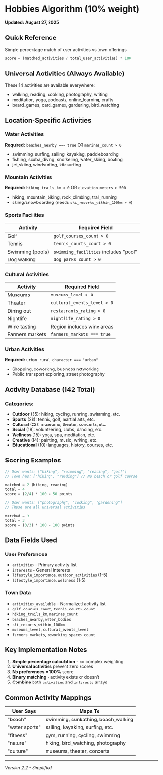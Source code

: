 # Hobbies Algorithm (10% weight)
**Updated: August 27, 2025**

## Quick Reference
Simple percentage match of user activities vs town offerings
```javascript
score = (matched_activities / total_user_activities) * 100
```

## Universal Activities (Always Available)
These 14 activities are available everywhere:
- walking, reading, cooking, photography, writing
- meditation, yoga, podcasts, online_learning, crafts
- board_games, card_games, gardening, bird_watching

## Location-Specific Activities

### Water Activities
**Required:** `beaches_nearby === true` OR `marinas_count > 0`
- swimming, surfing, sailing, kayaking, paddleboarding
- fishing, scuba_diving, snorkeling, water_skiing, boating
- jet_skiing, windsurfing, kitesurfing

### Mountain Activities
**Required:** `hiking_trails_km > 0` OR `elevation_meters > 500`
- hiking, mountain_biking, rock_climbing, trail_running
- skiing/snowboarding (needs `ski_resorts_within_100km > 0`)

### Sports Facilities
| Activity | Required Field |
|----------|----------------|
| Golf | `golf_courses_count > 0` |
| Tennis | `tennis_courts_count > 0` |
| Swimming (pools) | `swimming_facilities` includes "pool" |
| Dog walking | `dog_parks_count > 0` |

### Cultural Activities
| Activity | Required Field |
|----------|----------------|
| Museums | `museums_level > 0` |
| Theater | `cultural_events_level > 0` |
| Dining out | `restaurants_rating > 0` |
| Nightlife | `nightlife_rating > 0` |
| Wine tasting | Region includes wine areas |
| Farmers markets | `farmers_markets === true` |

### Urban Activities
**Required:** `urban_rural_character === "urban"`
- Shopping, coworking, business networking
- Public transport exploring, street photography

## Activity Database (142 Total)

### Categories:
- **Outdoor** (35): hiking, cycling, running, swimming, etc.
- **Sports** (28): tennis, golf, martial arts, etc.
- **Cultural** (22): museums, theater, concerts, etc.
- **Social** (18): volunteering, clubs, dancing, etc.
- **Wellness** (15): yoga, spa, meditation, etc.
- **Creative** (14): painting, music, writing, etc.
- **Educational** (10): languages, history, courses, etc.

## Scoring Examples

```javascript
// User wants: ["hiking", "swimming", "reading", "golf"]
// Town has: ["hiking", "reading"] // No beach or golf course

matched = 2 (hiking, reading)
total = 4
score = (2/4) * 100 = 50 points
```

```javascript
// User wants: ["photography", "cooking", "gardening"]
// These are all universal activities

matched = 3
total = 3
score = (3/3) * 100 = 100 points
```

## Data Fields Used

### User Preferences
- `activities` - Primary activity list
- `interests` - General interests
- `lifestyle_importance.outdoor_activities` (1-5)
- `lifestyle_importance.wellness` (1-5)

### Town Data
- `activities_available` - Normalized activity list
- `golf_courses_count`, `tennis_courts_count`
- `hiking_trails_km`, `marinas_count`
- `beaches_nearby`, `water_bodies`
- `ski_resorts_within_100km`
- `museums_level`, `cultural_events_level`
- `farmers_markets`, `coworking_spaces_count`

## Key Implementation Notes
1. **Simple percentage calculation** - no complex weighting
2. **Universal activities** prevent zero scores
3. **No preferences = 100%** score
4. **Binary matching** - activity exists or doesn't
5. **Combine** both `activities` and `interests` arrays

## Common Activity Mappings
| User Says | Maps To |
|-----------|----------|
| "beach" | swimming, sunbathing, beach_walking |
| "water sports" | sailing, kayaking, surfing, etc. |
| "fitness" | gym, running, cycling, swimming |
| "nature" | hiking, bird_watching, photography |
| "culture" | museums, theater, concerts |

---
*Version 2.2 - Simplified*